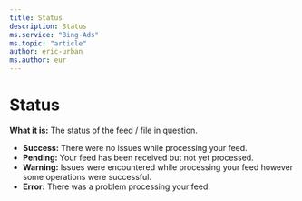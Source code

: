 ```yaml
---
title: Status
description: Status
ms.service: "Bing-Ads"
ms.topic: "article"
author: eric-urban
ms.author: eur
---
```


# Status

**What it is:** The status of the feed / file in question.     
- **Success:** There were no issues while processing your feed.
- **Pending:** Your feed has been received but not yet processed.
- **Warning:** Issues were encountered while processing your feed however some operations were successful.
- **Error:** There was a problem processing your feed.


